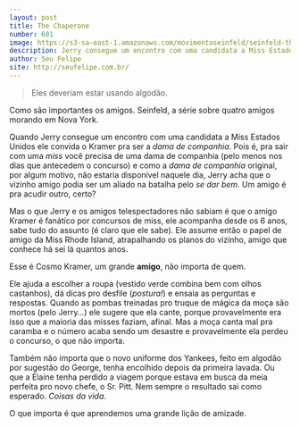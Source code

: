 ```yaml
---
layout: post
title: The Chaperone
number: 601
image: https://s3-sa-east-1.amazonaws.com/movimentoseinfeld/seinfeld-the-chaperone.jpg
description: Jerry consegue um encontro com uma candidata a Miss Estados Unidos e Elaine começa a trabalhar para o Sr. Pitt.
author: Seu Felipe
site: http://seufelipe.com.br/
---
```


> Eles deveriam estar usando algodão.

Como são importantes os amigos. Seinfeld, a série sobre quatro amigos morando em Nova York.

Quando Jerry consegue um encontro com uma candidata a Miss Estados Unidos ele convida o Kramer pra ser a *dama de companhia*. Pois é, pra sair com uma *miss* você precisa de uma dama de companhia (pelo menos nos dias que antecedem o concurso) e como a *dama de companhia* original, por algum motivo, não estaria disponível naquele dia, Jerry acha que o vizinho amigo podia ser um aliado na batalha pelo *se dar bem*. Um amigo é pra acudir outro, certo?

Mas o que Jerry e os amigos telespectadores não sabiam é que o amigo Kramer é fanático por concursos de miss, ele acompanha desde os 6 anos, sabe tudo do assunto (é claro que ele sabe). Ele assume então o papel de amigo da Miss Rhode Island, atrapalhando os planos do vizinho, amigo que conhece há sei lá quantos anos.

Esse é Cosmo Kramer, um grande **amigo**, não importa de quem.

Ele ajuda a escolher a roupa (vestido verde combina bem com olhos castanhos), dá dicas pro desfile (*postura!*) e ensaia as perguntas e respostas. Quando as pombas treinadas pro truque de mágica da moça são mortos (pelo Jerry…) ele sugere que ela cante, porque provavelmente era isso que a maioria das misses faziam, afinal. Mas a moça canta mal pra caramba e o número acaba sendo um desastre e provavelmente ela perdeu o concurso, o que não importa.

Também não importa que o novo uniforme dos Yankees, feito em algodão por sugestão do George, tenha encolhido depois da primeira lavada. Ou que a Elaine tenha perdido a viagem porque estava em busca da meia perfeita pro novo chefe, o Sr. Pitt. Nem sempre o resultado sai como esperado. *Coisas da vida.*

O que importa é que aprendemos uma grande lição de amizade.